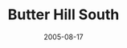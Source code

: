 ---
_schema: default
title: Butter Hill South
link: https://www.geocaching.com/geocache/GCM3RK
owner: jonboy
date: 2005-08-17
log_type: Found it
display_coords: N 41° 25.619' W 074° 00.054'
latitude: '41.426983'
longitude: '-74.0009'
first_stage: false
bogus: false
zhanna_log:  >-
  Hi, JB!


  Our trip to Storm King was the second in our late-Summer series of day trips to the Hudson Valley region. Tuesday night I had a terrible time deciding where I most wanted to go. Even a few hours spent sitting on the porch going over maps didn’t solve our problem, though by the end of the night I did finally narrow it down to two spots—Storm King and an area of the Catskills we visited last year. By morning, my mind was made up, and I think Rich was also pleased that we’d be visiting someplace new.


  My first surprise of the day was our unanticipated stop at Plum Point. We decided not to worry about the cache today, but rather to just explore and enjoy the hazy sunshine. Immediately we identified Storm King Mountain in the distance, a profile we’d become very familiar with over the next few weeks. After a few moments spent relaxing by the shore, we headed to our main destination.


  Following a hike description that Rich had found online, after a brief mistaken detour into the woods on an unmarked trail, we set out from the parking area “along the grassy shoulder of the road”. Seeing not a single yellow blaze, we kept walking and walking. When we hit Mountain Road we knew we’d gone way too far and turned back. The hike back up that hill wore us out prematurely! Finally back at the little patch of woods near the parking area, we spotted the yellow (actually orange) blazes. Oops. Apparently on our little detour into the woods we’d walked behind the blazed tree, come out on the west side and, not seeing anything, continued even further west. Don’t make this mistake! We returned to the car for a drink and to start over as if nothing had gone wrong.


  The yellow trail climbs very steeply and took us to a rock ledge overlooking Route 9W. From there we headed steeply upward again and soon came across three stone pillars and part of a granite foundation—ruins of Spy Rock House, according to our hike description. What a place for a Summer home!


  Our next stop was the summit of Butter Hill. I wasn’t prepared for the sight. Not only do the 360° views make this a perfect spot for a triangulation station (BUTTER HILL RESET, LY2493, which we recovered), but it’s also one of the most inspiring geocache locations I’ve visited. We gathered our documentation for the station first, and then searched for your cache. It was well hidden, but the coordinates took us right to the spot. Everything was in fine shape inside. Back at the tri-station we spread everything out in the sunshine, looking leisurely through the contents and writing our logs. I left a small Lego set and took a plastic cow from the bag of barnyard critters.


  We continued along the trail looping up to the summit of Storm King Mountain itself and then down to the blue-blazed Howell Trail, stopping at each overlook along the way (each seemed better than the last—really!). Rich pointed out the easily recognizable features of the Shawangunks which we could see about 25 miles distant, and I told him what I knew of Bannerman’s Castle, situated beneath us in the river on Pollopel Island. Binoculars are a must!


  The Howell Trail took us south to the Stillman Spring Trail, which we began following northeast. This is where our mile-long walk along Route 9W caught up with us. We were worn out, hot, sweaty and our knees were killing us. We turned around and instead took the Howell Trail up to North Point. That’s as far as we got. Time to turn around for good, but not before finding a slanting slab overlooking the river where we could rest for a while in the sun—a rewarding end to an exciting hike. Our return trip had us briefly confused about the location of Clove Road, which we finally found and followed out toward the parking area—emerging from the woods on the unmarked trail we’d seen on our accidental “detour” into the woods upon our arrival.


  Your cache served as a fine introduction to Storm King. We both loved the trails and the views and plan to return soon. Thanks for maintaining your cache here and seeing it through all the park’s troubles!


  Zhanna
rich_log:  >-
  Howdy, JB!


  Let me start by saying I can find only one word to describe Storm King Mountain: _**“Awesome!!!”**_ Zhanna and I got together last night over sweetcorn and broiled Haddock (thanks to chef Aaron!) to plan a day-trip for Wednesday. It was a toss-up between a visit to the North-South Lakes region of the Catskills, which we haven’t done since last year, or visiting someplace that was new to both of us. We left the final decision for morning, when I picked Zhanna up at her place, and without any further discussion Storm King Mountain won out. Last Wednesday we drove to State Line Lookout and did an 8-mile trek through the New Jersey Palisades. The views there were spectacular and we vowed to come back to the Hudson River Valley again. We were certainly glad we did!


  During a brief mid-morning stopover at Plum Point in order to introduce Zhanna to a pleasant little park and a fine view of the Hudson River (I found the cache that’s there several years ago), we marveled from a distance at the looming expanse of our destination—Storm King Mountain. Then, arriving at the Stillman Trail parking area off Route 9W (N41° 25.385′ W074° 00.035′) we got off on the wrong foot by following too literally a hike description I’d printed from the Web last night. Unknowingly we passed the trailhead while walking too far along the shoulder of the highway north. Finally we were on the right path to Butter Hill (new blazes are more like orange than yellow). Along the way we checked out the ruins of Spy Rock House, which (I learned from my printout) was the summer cottage of Dr. Edward L. Partridge, who served on the Palisades Interstate Park Commission from 1913 to 1930. We also pondered the question of how he would have gotten back and forth from here, since there was no evidence of a road leading up to the place!


  Shortly afterwards we reached the apex of Butter Hill where we were greeted by one of the most spectacular views of the day. The 360° panorama was breathtaking. It’s easy to see why someone chose to put a benchmark here! We performed our standard recovery of the NGS tri-station then went over to search for the cache. Looks like we’re the first to find it since last year. I feel honored! Thankfully, the “unexploded ordinance” threat has been abated and this park is now fully open again. Your cache was well hidden and in good condition. After signing the logbook I added a novelty magnet and a Fastex buckle set; didn’t take anything.


  We continued our amazing journey to the summit of Storm King Mountain, stopping for a time at each of the overlooks. If you’re reading this log and haven’t been to Storm King yet, don’t forget to bring your binoculars! The birds-eye view of Bannerman’s Castle on the Hudson is especially neat. As is being able to take in the broad spectacle of the Shawangunk escarpment extending from Sam’s Point and Minnewaska S.P. to Mohonk Preserve and Skytop, two dozen miles away, and behind that the high peaks of the east Catskills at twice that distance! We looped around and down to the Howell Trail, where we climbed a ridge trail as far as North Point overlook. That’s when I decided to call it quits. The Storm King had whipped me! We were worn out enough by then to realize we wouldn’t be doing the entire loop of the Crow’s Nest section, so after having a snack and spending some time reclining on a rock slab in the fading sunlight, it was time to head back to the car and home.


  The final overall highlight in today’s adventures was that we observed **no poison ivy, and no ticks**. It was so nice for a change to have such peace of mind on a long hike! Thanks for providing us with an opportunity to experience this incredible and memorable preserve. We hope to return very soon.


  ~Rich in NEPA~
image_gallery_zh: gallery2
image_gallery_r: gallery3
image_gallery_r_class: 2by2  
post_id: 95
---